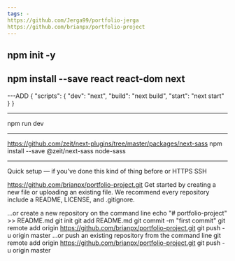 ```yaml
---
tags: -
https://github.com/Jerga99/portfolio-jerga
https://github.com/brianpx/portfolio-project
---
```


## npm init -y

## npm install --save react react-dom next

---ADD
{
"scripts": {
"dev": "next",
"build": "next build",
"start": "next start"
}
}

---

npm run dev

---

https://github.com/zeit/next-plugins/tree/master/packages/next-sass
npm install --save @zeit/next-sass node-sass

---

Quick setup — if you’ve done this kind of thing before
or
HTTPS
SSH

https://github.com/brianpx/portfolio-project.git
Get started by creating a new file or uploading an existing file. We recommend every repository include a README, LICENSE, and .gitignore.

…or create a new repository on the command line
echo "# portfolio-project" >> README.md
git init
git add README.md
git commit -m "first commit"
git remote add origin https://github.com/brianpx/portfolio-project.git
git push -u origin master
…or push an existing repository from the command line
git remote add origin https://github.com/brianpx/portfolio-project.git
git push -u origin master
